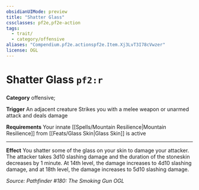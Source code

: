 ```yaml
---
obsidianUIMode: preview
title: "Shatter Glass"
cssclasses: pf2e,pf2e-action
tags:
  - trait/
  - category/offensive
aliases: "Compendium.pf2e.actionspf2e.Item.Xj3LvT3I78cVwzer"
license: OGL
---
```

# Shatter Glass `pf2:r`

### 

**Category** offensive; 




**Trigger** An adjacent creature Strikes you with a melee weapon or unarmed attack and deals damage

**Requirements** Your innate [[Spells/Mountain Resilience|Mountain Resilience]] from [[Feats/Glass Skin|Glass Skin]] is active

* * *

**Effect** You shatter some of the glass on your skin to damage your attacker. The attacker takes 3d10 slashing damage and the duration of the stoneskin decreases by 1 minute. At 14th level, the damage increases to 4d10 slashing damage, and at 18th level, the damage increases to 5d10 slashing damage.

*Source: Pathfinder #180: The Smoking Gun*
*OGL*